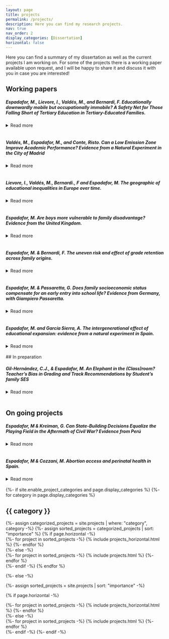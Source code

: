 ```yaml
---
layout: page
title: projects
permalink: /projects/
description: Here you can find my research projects.
nav: true
nav_order: 2
display_categories: [Dissertation]
horizontal: false
---
```


Here you can find a summary of my dissertation as well as the current projects I am working on. 
For some of the projects there is a working paper available upon request, and I will be happy to share it and discuss it with you in case you are interested!



## <span > Working papers </span>
##### Espadafor, M., Lievore, I., Valdés, M., and Bernardi, F. Educationally downwardly mobile but occupationally immobile? A Safety Net for Those Falling Short of Tertiary Education in Tertiary-Educated Families.
<details>
<summary>Read more</summary>


This study diverges from conventional perspectives on educational inequality by
scrutinising a relatively neglected group: individuals who experience downward educational
mobility despite having tertiary-educated parents. Drawing on data from
the European Social Survey across 25 European countries, we explore the occupational
outcomes of those falling short of tertiary education. Two central research
questions guide our analysis: first, whether these individuals have an increased likelihood
of securing high socioeconomic status occupations compared to peers from
non-tertiary-educated families, and second, if there are consistent patterns of occupational
attainment across European countries for this group.
Guided by compensatory advantage theory, we anticipate that individuals from
socioeconomically advantaged families, who fail to attain tertiary education, are
less susceptible to falling into unskilled employment. Preliminary results uncover a
notable disparity: individuals who fail to attain tertiary education but have tertiaryeducated
parents are about 3 times less likely to end up in a low ISEI position when
compared to their peers who do not have a tertiary-educated parent. This highlights
the crucial role of parental education in shaping the employment trajectory of those
who fall short of tertiary education. We further contribute to the literature by
applying a micro-class approach. We delve into the most prevalent occupations
among those who fail to transition to tertiary education, unravelling some of the
support structures provided by parents with tertiary education.
This research contributes to the broader discourse on social mobility and challenges
assumptions of education-based meritocracy in post-industrial societies. The
study’s unique focus on educational downward mobility and a micro-class analysis
enriches discussions on the nuanced relationship between education, socioeconomic
background, and specific occupational attainment patterns.


  - <i> Draft available upon request </i>. 
  
</details>
<br>

##### Valdés, M., Espadafor, M., and Conte, Risto. Can a Low Emission Zone Improve Academic Performance? Evidence from a Natural Experiment in the City of Madrid
<details>
<summary>Read more</summary>


In late 2018, the government of Madrid instituted a low emission zone (LEZ) in the central district of the city, aiming primarily to alleviate traffic-related emissions and enhance air quality. Extensive research has documented the adverse effects of air pollution on academic performance. Consequently, the success of Madrid’s LEZ in reducing traffic-related emissions could potentially translate into improved performance among students schooled in the designated area. Through a difference-in-differences design, we demonstrate the policy's effectiveness in improving air quality during the four years following its implementation. Subsequently, we show a noteworthy increase of 0.17 standard deviations in the average EvAU scores (high-stakes examinations for university admittance) of high schools within the LEZ, a crucial advantage for gaining entry into the most competitive university programs. Importantly, our findings reveal positive spillover effects in the surroundings of the LEZ area and a larger effect the longer and earlier the exposure to cleaner air. In sum, our study offers compelling empirical evidence of the beneficial educational impacts resulting from the implementation of a low emission zone successful in improving air quality. 


  - <i> Draft available here: https://www.demogr.mpg.de/papers/working/wp-2023-048.pdf  </i>. 
  
</details>
<br>

##### Lievore, I., Valdés, M., Bernardi., F and Espadafor, M. The geographic of educational inequalities in Europe over time.
<details>
<summary>Read more</summary>


This study explores the geography of social inequality and intergenerational mobility in European tertiary education attainment. Analysing data from the European Social Survey (waves 1-10), this study aims to describe the potential role of national as well as regional and sub-regional contexts in shaping individual tertiary education opportunities. Results show substantial cross-country disparities, as well as a sharp divide in inequalities in tertiary education attainment within European countries. In parallel, we observe a general decline in educational inequalities over time, even if this decline is not followed by a convergence in the levels of Inequalities in Educational Opportunities (IEOs) across countries: the differences in educational inequalities between countries remain stable over time, and European countries show great variation in their trends of inequalities in tertiary education attainment over time.


  - <i> Draft available here: https://zenodo.org/records/10401330  </i>. 
  
</details>
<br>

##### Espadafor, M. Are boys more vulnerable to family disadvantage? Evidence from the United Kingdom.
<details>
<summary>Read more</summary>
There is a growing literature showing the importance of family socioeconomic status (SES) for explaining the male disadvantage in education. However, when and through which channel these gaps emerge remains unclear. This article examines whether and when family SES moderates gender differences in several educational outcomes. 
Focusing on the timing and the domain of the gender-SES gaps, this article contributes to the literature by testing the relative importance of birth characteristics, academic skills and values for explaining the gender-SES gap in education. To test these channels, I use the Millennium Cohort Study and focus on children's trajectories from birth to age seventeen.
Results suggest that girls and boys within each level of family SES start with equal health at birth and cognitive abilities throughout schooling. In contrast, high-SES families are able to moderate and compensate for the higher incidence of boys externalising behaviours and school detachment as gender identities become more salient at school. 


  - <i>Draft available upon request </i>. 
  
</details>
<br>

##### Espadafor, M. & Bernardi, F. The uneven risk and effect of grade retention across family origins.
<details>

<summary>Read more</summary>
This chapter focuses on the uneven effect of a remediation policy within the educational system: grade retention. We study the transition from Compulsory Education to higher secondary education in Spain, where retaking is relatively high. We investigate whether retaking a grade during compulsory education reduces the probability of remaining in the education system and whether the effect of retaking on school continuation decisions differs by family socioeconomic status. We leverage differences in regional educational laws to use an Instrumental Variable design that accounts for selection bias in educational transition models. Results show that (1) high-SES families are able to moderate the risk of falling into grade retention, but that (2) increases the chances of dropping out for all. However, (3) its effect is substantially more detrimental for children from low socioeconomic status. Finally, we show that naïve models that do not consider reverse causality and selection bias underestimate inter-generational transmission of educational inequalities. Results suggest that grade retention fails as a remediation policy and instead increases the inter-generational transmission of inequalities in education. 
  
 - <i>Draft available upon request</i>. 
- Funded by the GEOSMITE Project.
</details>
<br>

##### Espadafor, M. & Passaretta, G. Does family socioeconomic status compensate for an early entry into school life? Evidence from Germany, with Giampiero Passaretta. 
<details>
<summary>Read more</summary>
Previous literature shows that children who enter school at a younger age under perform compared to older classmates throughout school and adulthood.In this article, we analyse whether families differently react towards younger-for-grade children and when differences across family socioeconomic status (SES) in school entry age emerge. We contribute to the literature by providing an analytical example of one channel that could contribute to inequality in learning and achievement.
Using the German National Educational Panel Study (NEPS) and a novel research design, we estimate the effect of school entry age on various cognitive domains throughout primary education and in the transition to academic secondary school. First, we find that an early school entry age leads to lower cognitive abilities. Unlike previous studies, these effects are equal across family origins: high-SES families do not engage in remediation strategies for younger than grade students. However, by the time students reach the transition to secondary school, only low-SES younger than grade children have a lower likelihood to be recommended to the academic track.
Overall, our results suggest that while high SES families do not react towards a disadvantage in terms of performance, they do in terms of expected attainment. These findings challenge the compensatory advantage hypothesis, by which children from high SES families are less on prior negative outcomes.

 - <i>Draft available upon request</i>. 
</details>
<br>

##### Espadafor, M. and García Sierra, A. The intergenerational effect of educational expansion: evidence from a natural experiment in Spain.
<details>
<summary>Read more</summary>
The association between parental education and children's educational outcomes has been long studied. However, standard cross-sectional analyses often present endogeneity problems and fail to explore which parental characteristics drive these processes. In this article, we focus on the role of parental education. We explore if (1) changes in parental education are related, in the long term, to children's educational attainment and if (2) differential returns to schooling have implications for the overall transmission of educational (dis)advantages. Using data from the Survey of Health, Ageing and Retirement in Europe (SHARE), we leverage the 1970 Educational Reform in Spain to estimate the causal effect of parental education on children's attainment. This reform extended the compulsory school age, generating a sharp rise in educational attainment for the affected cohorts. Preliminary results suggest that exogeneous increases in educational attainment in the parent generation also translate into better educational outcomes for future generations. Conversely, these changes do not translate in an increase of the inter-generational transmission of educational inequalities across families.

  - <i>Presentation available upon request</i>. 

</details>
<br>
## <span > In preparation </span>


##### Gil-Hernández, C.J., & Espadafor, M. An Elephant in the (Class)room? Teacher’s Bias in Grading and Track Recommendations by Student’s family SES
<details>
<summary>Read more</summary>
Teachers are the gatekeepers and evaluators of academic merit in educational systems. The literature shows teachers’ bias in assessments as a function of students’ ascribed characteristics such as gender, ethnicity or socioeconomic status. Nevertheless, most previous research overlooks the role of teachers as relevant actors in the early stages of the status attainment process, suffers from methodological flaws, and focuses on gender or ethnicity. 
This article provides new evidence on teachers’ bias as a mechanism of intergenerational educational reproduction. We ask whether family SES has a residual effect on teachers’ grades and track recommendations, net of student cognitive and non-cognitive skills and if the teacher’s bias is the greatest among low-performing students. We further discuss the findings’ theoretical and normative implications for inequality of educational opportunity. 
We answer these questions using data from the German National Educational Panel Study and study a cohort of students during primary education. Most previous research measured teacher bias as the difference between teachers’ grades and blindly assessed standardised test scores at a snapshot across schools. This approach might reflect biases by measurement error, students exerting less effort in low-stakes testing and different grading standards across schools. We address these methodological flaws by examining extensive cognitive and non-cognitive measures throughout elementary education and controlling for school-fixed effects. Furthermore, we account for any remaining students’ unobserved characteristics by implementing an instrumental variable design, leveraging exogenous variation in tests-scores from different domains. 
Results show that teachers perceive high-SES students more favourably. They assign a 15% standard deviation higher GPA in maths and German to high-SES and give up to 10% more recommendations to secondary academic schools (Gymnasiums) to high-SES students than to their equally skilled low-SES schoolmates. Furthermore, teachers’ bias toward students’ family SES in grading and track recommendations is the largest among low-cognitive performers.
  </details>
<br>

## <span > On going projects </span>

##### Espadafor, M & Kreiman, G. Can State-Building Decisions Equalize the Playing Field in the Aftermath of Civil War? Evidence from Perú
<details>
<summary>Read more</summary>

What is the impact of civil war dynamics on educational outcomes? 
Previous evidence consistently shows the negative impact of civil war and wartime exposure on educational outcomes. This has been at the expense of neglecting one of the core dynamics in post-conflict scenarios: the expansion of state reach to wartime affected areas. 
In this paper, we argue that the expansion of state capacity, through increased access to primary and secondary education, can lead to potential improvements in the educational levels of people living in conflict affected areas, which ultimately reduce war-time inequalities. 
We test these arguments focusing on the Peruvian Civil War (1980-1992).First, we leverage novel census data (1961-2017) to analyse whether districts that were either contested or controlled by the insurgent group, Sendero Luminoso, had lower levels of educational outcomes right after the conflict. Then, using a Difference in Differences design, we test whether war-time inequalities are compensated through an expansion of state reach to these areas. We expect that those communities contested or under insurgent control (war-time areas) had lower levels of educational access and attainment than those controlled by the state. We expect these inequalities to decrease or disappear by state building initiatives, such as the provision of public schools. Our study aims to challenge existent evidence on the relation between civil war dynamics and civil war showing how the dynamics of state expansion could end up with some of the most pervasive inequalities developed by internal armed conflicts. 
  </details>
<br>

##### Espadafor, M & Cozzani, M. Abortion access and perinatal health in Spain.
<details>
<summary>Read more</summary>

Women's reproductive rights---having the ability to choose whether and when to have children--- are linked to improved women's reproductive health and socioeconomic well-being. Does different access to contraceptives have an impact on infant health? In this paper, we examine the impact of access to abortion as an exogenous input into infant health production and women's health. 
We examine the sharp expansion in access to abortion in Spain. Combining administrative data sets on voluntary termination of pregnancy and birth registers (2011-2019), we estimate the association between abortion rates and birth outcomes. We analyse the impact of different access to abortion on measures of infant health: the incidence of poor birth outcomes, and the neonatal mortality rate. Preliminary results point to an increase in positive birth outcomes where abortion rates are higher. This study will contribute to a growing body of work that points to the importance of women's autonomy as a determinant of their and their newborns' health.  

  </details>
<br>


<!-- pages/projects.md -->
<div class="projects">
{%- if site.enable_project_categories and page.display_categories %}
  <!-- Display categorized projects -->
  {%- for category in page.display_categories %}
  <h2 class="category">{{ category }}</h2>
  {%- assign categorized_projects = site.projects | where: "category", category -%}
  {%- assign sorted_projects = categorized_projects | sort: "importance" %}
  <!-- Generate cards for each project -->
  {% if page.horizontal -%}
  <div class="container">
    <div class="row row-cols-2">
    {%- for project in sorted_projects -%}
      {% include projects_horizontal.html %}
    {%- endfor %}
    </div>
  </div>
  {%- else -%}
  <div class="grid">
    {%- for project in sorted_projects -%}
      {% include projects.html %}
    {%- endfor %}
  </div>
  {%- endif -%}
  {% endfor %}

{%- else -%}
<!-- Display projects without categories -->
  {%- assign sorted_projects = site.projects | sort: "importance" -%}
  <!-- Generate cards for each project -->
  {% if page.horizontal -%}
  <div class="container">
    <div class="row row-cols-2">
    {%- for project in sorted_projects -%}
      {% include projects_horizontal.html %}
    {%- endfor %}
    </div>
  </div>
  {%- else -%}
  <div class="grid">
    {%- for project in sorted_projects -%}
      {% include projects.html %}
    {%- endfor %}
  </div>
  {%- endif -%}
{%- endif -%}
</div>
